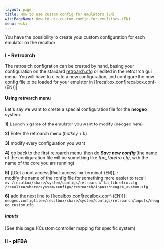 ```yaml
---
layout: page
title: How to use custom config for emulators (EN)
wikiPageName: How-to-use-custom-config-for-emulators-(EN)
menu: wiki
---
```


You have the possibility to create your custom configuration for each emulator on the recalbox.

### I - Retroarch
The retroarch configration can be created by hand, basing your configuration on the standard [retroarch.cfg](https://github.com/libretro/RetroArch/blob/master/retroarch.cfg) or edited in the retroarch gui menu. You will have to create a new configuration, and configure the new config file to be loaded for your emulator in [[recalbox.conf|recalbox.conf-(EN)]]

#### Using retroarch menu 

Let's say we want to create a special configuration file for the **neogeo** system.

**1)** Launch a game of the emulator you want to modify (neogeo here) 

**2)** Enter the retroarch menu (_hotkey_ + _b_)

**3)** modify every configuration you want

**4)** go back to the first retroarch menu, then do ***Save new config*** (the name of the configuration file will be something like _fba_libretro.cfg_, with the name of the core you are running)

**5)** [[Get a root access|Root-access-on-terminal-(EN)]] :  
modify the name of the config file for something more easier to recall  
`mv /recalbox/share/system/configs/retroarch/fba_libretro.cfg /recalbox/share/system/configs/retroarch/inputs/neogeo_custom.cfg`  

**6)** add the next line to [[recalbox.conf|recalbox.conf-(EN)]] :  
`neogeo.configfile=/recalbox/share/system/configs/retroarch/inputs/neogeo_custom.cfg`  

##### Inputs

[See this page.](Custom controller mapping for specific system)

### II - piFBA

